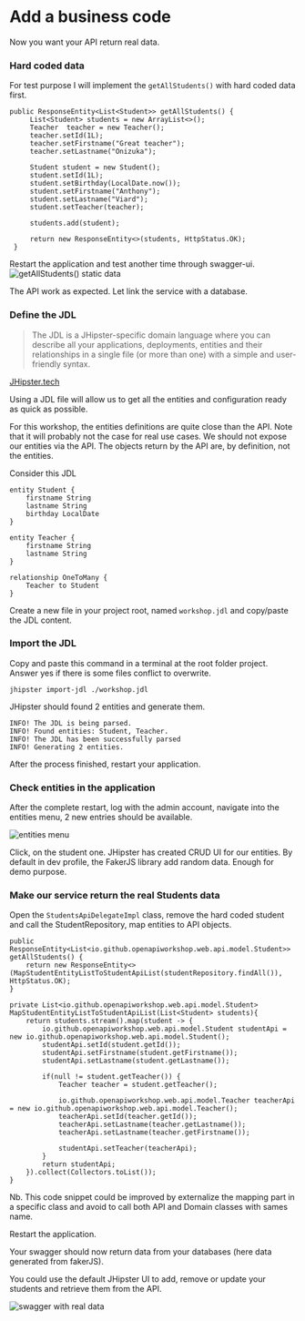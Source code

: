 # Add a business code

Now you want your API return real data.

### Hard coded data
For test purpose I will implement the ``getAllStudents()`` with hard coded data first.

```
public ResponseEntity<List<Student>> getAllStudents() {
     List<Student> students = new ArrayList<>();
     Teacher  teacher = new Teacher();
     teacher.setId(1L);
     teacher.setFirstname("Great teacher");
     teacher.setLastname("Onizuka");
 
     Student student = new Student();
     student.setId(1L);
     student.setBirthday(LocalDate.now());
     student.setFirstname("Anthony");
     student.setLastname("Viard");
     student.setTeacher(teacher);
 
     students.add(student);
 
     return new ResponseEntity<>(students, HttpStatus.OK);
 }
```

Restart the application and test another time through swagger-ui.
![getAllStudents() static data ](https://github.com/avdev4j/workshop-openapi/blob/master/resources/images/4/api_static_api.png)

The API work as expected. Let link the service with a database.

### Define the JDL
> The JDL is a JHipster-specific domain language where you can describe all your applications, deployments, entities and their relationships in a single file (or more than one) with a simple and user-friendly syntax.

[JHipster.tech](https://www.jhipster.tech/jdl/)

Using a JDL file will allow us to get all the entities and configuration ready as quick as possible.

For this workshop, the entities definitions are quite close than the API. Note that it will probably not the case for
real use cases. We should not expose our entities via the API. The objects return by the API are, by definition, not the entities.

Consider this JDL

```
entity Student {
    firstname String
    lastname String
    birthday LocalDate
}

entity Teacher {
    firstname String
    lastname String
}

relationship OneToMany {
    Teacher to Student
}
```

Create a new file in your project root, named `workshop.jdl` and copy/paste the JDL content.


### Import the JDL
Copy and paste this command in a terminal at the root folder project.
Answer yes if there is some files conflict to overwrite.
```
jhipster import-jdl ./workshop.jdl
```

JHipster should found 2 entities and generate them.
```
INFO! The JDL is being parsed.
INFO! Found entities: Student, Teacher.
INFO! The JDL has been successfully parsed
INFO! Generating 2 entities.
```

After the process finished, restart your application.

### Check entities in the application
After the complete restart, log with the admin account, navigate into the entities menu, 2 new entries should be available.

![entities menu ](https://github.com/avdev4j/workshop-openapi/blob/master/resources/images/4/entities_menu.png)

Click, on the student one. JHipster has created CRUD UI for our entities. By default in dev profile, the FakerJS library add
random data. Enough for demo purpose.

### Make our service return the real Students data 

Open the `StudentsApiDelegateImpl` class, remove the hard coded student and call the StudentRepository, map entities to 
API objects.


```
public ResponseEntity<List<io.github.openapiworkshop.web.api.model.Student>> getAllStudents() {
    return new ResponseEntity<>(MapStudentEntityListToStudentApiList(studentRepository.findAll()), HttpStatus.OK);
}

private List<io.github.openapiworkshop.web.api.model.Student> MapStudentEntityListToStudentApiList(List<Student> students){
    return students.stream().map(student -> {
        io.github.openapiworkshop.web.api.model.Student studentApi = new io.github.openapiworkshop.web.api.model.Student();
        studentApi.setId(student.getId());
        studentApi.setFirstname(student.getFirstname());
        studentApi.setLastname(student.getLastname());

        if(null != student.getTeacher()) {
            Teacher teacher = student.getTeacher();

            io.github.openapiworkshop.web.api.model.Teacher teacherApi = new io.github.openapiworkshop.web.api.model.Teacher();
            teacherApi.setId(teacher.getId());
            teacherApi.setLastname(teacher.getLastname());
            teacherApi.setLastname(teacher.getFirstname());

            studentApi.setTeacher(teacherApi);
        }
        return studentApi;
    }).collect(Collectors.toList());
}
```
Nb. This code snippet could be improved by externalize the mapping part in a specific class and avoid to call both API and Domain classes
with sames name.

Restart the application.

Your swagger should now return data from your databases (here data generated from fakerJS).

You could use the default JHipster UI to add, remove or update your students and retrieve them from the API.

![swagger with real data](https://github.com/avdev4j/workshop-openapi/blob/master/resources/images/4/swagger_with_real_data.png)
